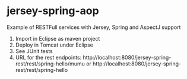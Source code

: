 # jersey-spring-aop
Example of RESTFull services with Jersey, Spring and AspectJ support

1. Import in Eclipse as maven project
2. Deploy in Tomcat under Eclipse
3. See JUnit tests
3. URL for the rest endpoints:
		http://localhost:8080/jersey-spring-rest/rest/spring-hello/mumu or
    http://localhost:8080/jersey-spring-rest/rest/spring-hello
